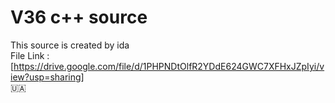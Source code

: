 # V36 c++ source
This source is created by ida   
File Link : [https://drive.google.com/file/d/1PHPNDtOlfR2YDdE624GWC7XFHxJZpIyi/view?usp=sharing]   
:ukraine:   
